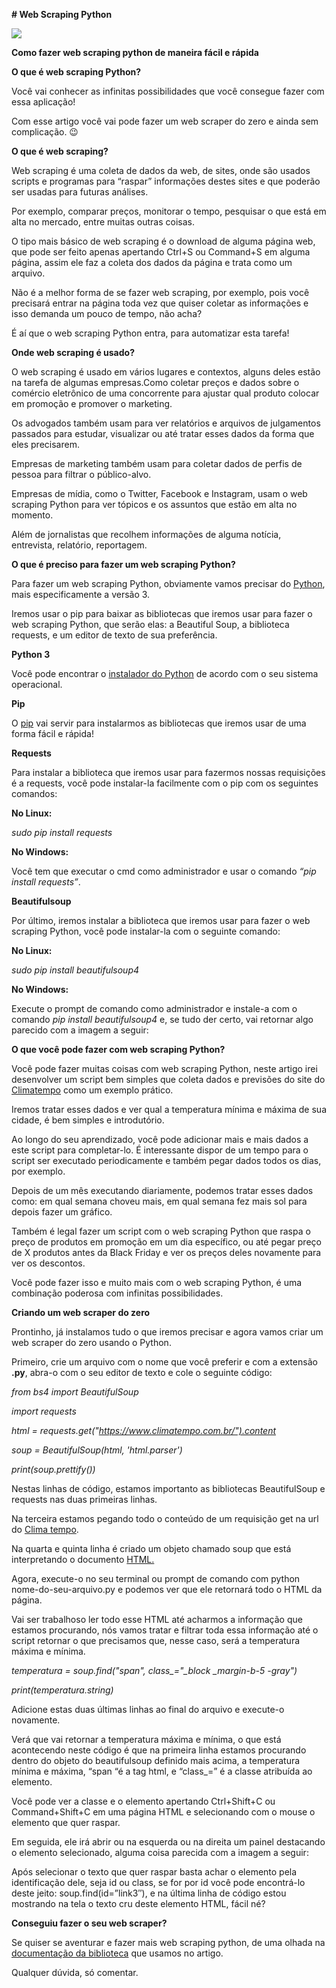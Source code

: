 <p><strong># Web Scraping Python</strong></p>
<div>
<img align="center" src="https://blog-geek-midia.s3.amazonaws.com/wp-content/uploads/2019/12/19161648/servicos-terceiros.jpeg">
</div>  

<p><strong>Como fazer web scraping python de maneira fácil e rápida</strong></p>

<strong>O que é web scraping Python?</strong>
<p>Você vai conhecer as infinitas possibilidades que você consegue fazer com essa aplicação!</p>

Com esse artigo você vai pode fazer um web scraper do zero e ainda sem complicação. 😉

<strong>O que é web scraping?</strong>
<p>Web scraping é uma coleta de dados da web, de sites, onde são usados scripts e programas para “raspar” informações destes sites e que poderão ser usadas para futuras análises.</p>

<p>Por exemplo, comparar preços, monitorar o tempo, pesquisar o que está em alta no mercado, entre muitas outras coisas.</p>

<p>O tipo mais básico de web scraping é o download de alguma página web, que pode ser feito apenas apertando Ctrl+S ou Command+S em alguma página, assim ele faz a coleta dos dados da página e trata como um arquivo.</p>

<p>Não é a melhor forma de se fazer web scraping, por exemplo, pois você precisará entrar na página toda vez que quiser coletar as informações e isso demanda um pouco de tempo, não acha?</p>

É aí que o web scraping Python entra, para automatizar esta tarefa!

<strong>Onde web scraping é usado?</strong>
<p>O web scraping é usado em vários lugares e contextos, alguns deles estão na tarefa de algumas empresas.Como coletar preços e dados sobre o comércio eletrônico de uma concorrente para ajustar qual produto colocar em promoção e promover o marketing.</p>

<p>Os advogados também usam para ver relatórios e arquivos de julgamentos passados para estudar, visualizar ou até tratar esses dados da forma que eles precisarem.</p>

<p>Empresas de marketing também usam para coletar dados de perfis de pessoa para filtrar o público-alvo.</p>

<p>Empresas de mídia, como o Twitter, Facebook e Instagram, usam o web scraping Python para ver tópicos e os assuntos que estão em alta no momento.</p>

<p>Além de jornalistas que recolhem informações de alguma notícia, entrevista, relatório, reportagem.</p>

<strong>O que é preciso para fazer um web scraping Python?</strong>
<p>Para fazer um web scraping Python, obviamente vamos precisar do <a href="https://www.python.org/downloads/">Python</a>, mais especificamente a versão 3.</p>

<p>Iremos usar o pip para baixar as bibliotecas que iremos usar para fazer o web scraping Python, que serão elas: a Beautiful Soup, a biblioteca requests, e um editor de texto de sua preferência.</p>

<strong>Python 3</strong>
<p>Você pode encontrar o <a href="https://www.python.org/downloads/">instalador do Python</a> de acordo com o seu sistema operacional.</p>

<strong>Pip</strong>
<p>O <a href="https://pip.pypa.io/en/stable/installing/">pip</a> vai servir para instalarmos as bibliotecas que iremos usar de uma forma fácil e rápida!</p>

<strong>Requests</strong>
<p>Para instalar a biblioteca que iremos usar para fazermos nossas requisições é a requests, você pode instalar-la facilmente com o pip com os seguintes comandos:</p>

<strong>No Linux:</strong>

<em>sudo pip install requests</em>

<strong>No Windows:</strong>

<p>Você tem que executar o cmd como administrador e usar o comando <em>“pip install requests”</em>.</p>

<strong>Beautifulsoup</strong>
<p>Por último, iremos instalar a biblioteca que iremos usar para fazer o web scraping Python, você pode instalar-la com o seguinte comando:</p>

<strong>No Linux:</strong>

<em>sudo pip install beautifulsoup4</em>

<strong>No Windows:</strong>

<p>Execute o prompt de comando como administrador e instale-a com o comando <em>pip install beautifulsoup4</em> e, se tudo der certo, vai retornar algo parecido com a imagem a seguir:</p>

<strong>O que você pode fazer com web scraping Python?</strong>
<p>Você pode fazer muitas coisas com web scraping Python, neste artigo irei desenvolver um script bem simples que coleta dados e previsões do site do <a href="https://www.climatempo.com.br/">Climatempo</a> como um exemplo prático.</p>

<p>Iremos tratar esses dados e ver qual a temperatura mínima e máxima de sua cidade, é bem simples e introdutório.</p>

<p>Ao longo do seu aprendizado, você pode adicionar mais e mais dados a este script para completar-lo. É interessante dispor de um tempo para o script ser executado periodicamente e também pegar dados todos os dias, por exemplo.</p>

<p>Depois de um mês executando diariamente, podemos tratar esses dados como: em qual semana choveu mais, em qual semana fez mais sol para depois fazer um gráfico.</p>

<p>Também é legal fazer um script com o web scraping Python que raspa o preço de produtos em promoção em um dia específico, ou até pegar preço de X produtos antes da Black Friday e ver os preços deles novamente para ver os descontos.</p>

<p>Você pode fazer isso e muito mais com o web scraping Python, é uma combinação poderosa com infinitas possibilidades.</p>

<strong>Criando um web scraper do zero</strong>
<p>Prontinho, já instalamos tudo o que iremos precisar e agora vamos criar um web scraper do zero usando o Python.</p>

<p>Primeiro, crie um arquivo com o nome que você preferir e com a extensão <strong>.py</strong>, abra-o com o seu editor de texto e cole o seguinte código:</p>

<em>from bs4 import BeautifulSoup

import requests

html = requests.get("https://www.climatempo.com.br/").content

soup = BeautifulSoup(html, 'html.parser')

print(soup.prettify())</em>

<p>Nestas linhas de código, estamos importanto as bibliotecas BeautifulSoup e requests nas duas primeiras linhas.</p>

<p>Na terceira estamos pegando todo o conteúdo de um requisição get na url do <a href="https://www.climatempo.com.br/">Clima tempo</a>.</p>

<p>Na quarta e quinta linha é criado um objeto chamado soup que está interpretando o documento <a href="https://blog.geekhunter.com.br/tudo-sobre-html-para-front-ends/">HTML.</a></p>

<p>Agora, execute-o no seu terminal ou prompt de comando com python nome-do-seu-arquivo.py e podemos ver que ele retornará todo o HTML da página.</p>

<p>Vai ser trabalhoso ler todo esse HTML até acharmos a informação que estamos procurando, nós vamos tratar e filtrar toda essa informação até o script retornar o que precisamos que, nesse caso, será a temperatura máxima e mínima.</p>

<em>temperatura = soup.find("span", class_="_block _margin-b-5 -gray")

print(temperatura.string)</em>

<p>Adicione estas duas últimas linhas ao final do arquivo e execute-o novamente.</p>

<p>Verá que vai retornar a temperatura máxima e mínima, o que está acontecendo neste código é que na primeira linha estamos procurando dentro do objeto do beautifulsoup definido mais acima, a temperatura mínima e máxima, “span “é a tag html, e “class_=” é a classe atribuída ao elemento.</p>

<p>Você pode ver a classe e o elemento apertando Ctrl+Shift+C ou Command+Shift+C em uma página HTML e selecionando com o mouse o elemento que quer raspar.</p>

<p>Em seguida, ele irá abrir ou na esquerda ou na direita um painel destacando o elemento selecionado, alguma coisa parecida com a imagem a seguir:</p>

<p>Após selecionar o texto que quer raspar basta achar o elemento pela identificação dele, seja id ou class, se for por id você pode encontrá-lo deste jeito: soup.find(id=”link3″), e na última linha de código estou mostrando na tela o texto cru deste elemento HTML, fácil né?</p>

<strong>Conseguiu fazer o seu web scraper?</strong>
<p>Se quiser se aventurar e fazer mais web scraping python, de uma olhada na <a href="https://www.crummy.com/software/BeautifulSoup/bs4/doc/">documentação da biblioteca</a> que usamos no artigo.</p>

<p>Qualquer dúvida, só comentar.</p>
